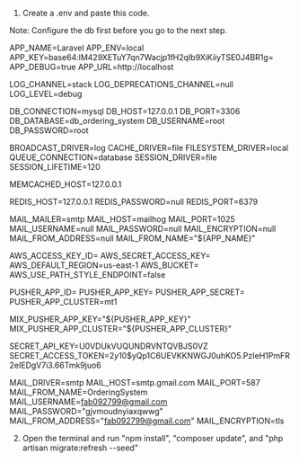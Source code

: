 1. Create a .env and paste this code.

Note: Configure the db first before you go to the next step.

APP_NAME=Laravel
APP_ENV=local
APP_KEY=base64:lM429XETuY7qn7Wacjp1fH2qIb9XiKiiyTSE0J4BR1g=
APP_DEBUG=true
APP_URL=http://localhost

LOG_CHANNEL=stack
LOG_DEPRECATIONS_CHANNEL=null
LOG_LEVEL=debug

DB_CONNECTION=mysql
DB_HOST=127.0.0.1
DB_PORT=3306
DB_DATABASE=db_ordering_system
DB_USERNAME=root
DB_PASSWORD=root

BROADCAST_DRIVER=log
CACHE_DRIVER=file
FILESYSTEM_DRIVER=local
QUEUE_CONNECTION=database
SESSION_DRIVER=file
SESSION_LIFETIME=120

MEMCACHED_HOST=127.0.0.1

REDIS_HOST=127.0.0.1
REDIS_PASSWORD=null
REDIS_PORT=6379

MAIL_MAILER=smtp
MAIL_HOST=mailhog
MAIL_PORT=1025
MAIL_USERNAME=null
MAIL_PASSWORD=null
MAIL_ENCRYPTION=null
MAIL_FROM_ADDRESS=null
MAIL_FROM_NAME="${APP_NAME}"

AWS_ACCESS_KEY_ID=
AWS_SECRET_ACCESS_KEY=
AWS_DEFAULT_REGION=us-east-1
AWS_BUCKET=
AWS_USE_PATH_STYLE_ENDPOINT=false

PUSHER_APP_ID=
PUSHER_APP_KEY=
PUSHER_APP_SECRET=
PUSHER_APP_CLUSTER=mt1

MIX_PUSHER_APP_KEY="${PUSHER_APP_KEY}"
MIX_PUSHER_APP_CLUSTER="${PUSHER_APP_CLUSTER}"

SECRET_API_KEY=U0VDUkVUQUNDRVNTQVBJS0VZ
SECRET_ACCESS_TOKEN=$2y$10$yQp1C6UEVKKNWGJ0uhKO5.PzIeH1PmFR2eIEDgV7i3.66Tmk9juo6

MAIL_DRIVER=smtp
MAIL_HOST=smtp.gmail.com
MAIL_PORT=587
MAIL_FROM_NAME=OrderingSystem
MAIL_USERNAME=fab092799@gmail.com
MAIL_PASSWORD="gjvmoudnyiaxqwwg"
MAIL_FROM_ADDRESS="fab092799@gmail.com"
MAIL_ENCRYPTION=tls

2. Open the terminal and run "npm install", "composer update", and "php artisan migrate:refresh --seed"
